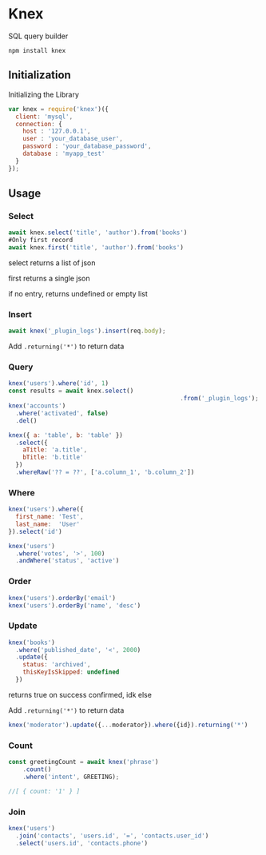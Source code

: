 # Knex

SQL query builder 

`npm install knex`

## Initialization

Initializing the Library

```js
var knex = require('knex')({
  client: 'mysql',
  connection: {
    host : '127.0.0.1',
    user : 'your_database_user',
    password : 'your_database_password',
    database : 'myapp_test'
  }
});
```

## Usage

### Select

```javascript
await knex.select('title', 'author').from('books') 
#Only first record
await knex.first('title', 'author').from('books') 
```

select returns a list of json

first returns a single json

if no entry, returns undefined or empty list

### Insert

```javascript
await knex('_plugin_logs').insert(req.body);
```

Add `.returning('*')` to return data 

### Query

```javascript
knex('users').where('id', 1)
const results = await knex.select()
												.from('_plugin_logs');
knex('accounts')
  .where('activated', false)
  .del()
```

```javascript
knex({ a: 'table', b: 'table' })
  .select({
    aTitle: 'a.title',
    bTitle: 'b.title'
  })
  .whereRaw('?? = ??', ['a.column_1', 'b.column_2'])
```

### Where

```js
knex('users').where({
  first_name: 'Test',
  last_name:  'User'
}).select('id')

knex('users')
  .where('votes', '>', 100)
  .andWhere('status', 'active')
```

### Order

```js
knex('users').orderBy('email')
knex('users').orderBy('name', 'desc')
```

### Update

```js
knex('books')
  .where('published_date', '<', 2000)
  .update({
    status: 'archived',
    thisKeyIsSkipped: undefined
  })
```

returns true on success confirmed, idk else

Add `.returning('*')` to return data 

```js
knex('moderator').update({...moderator}).where({id}).returning('*')
```

### Count

```js
const greetingCount = await knex('phrase')
	.count()
	.where('intent', GREETING);

//[ { count: '1' } ]
```

### Join

```js
knex('users')
  .join('contacts', 'users.id', '=', 'contacts.user_id')
  .select('users.id', 'contacts.phone')
```

